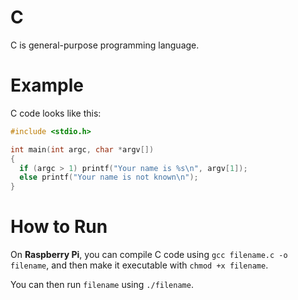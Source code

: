 # C
C is general-purpose programming language.

# Example
C code looks like this:
```c
#include <stdio.h>

int main(int argc, char *argv[])
{
  if (argc > 1) printf("Your name is %s\n", argv[1]);
  else printf("Your name is not known\n");
}
```

# How to Run
On **Raspberry Pi**, you can compile C code using `gcc filename.c -o filename`, and then make it executable with `chmod +x filename`.

You can then run `filename` using `./filename`.
